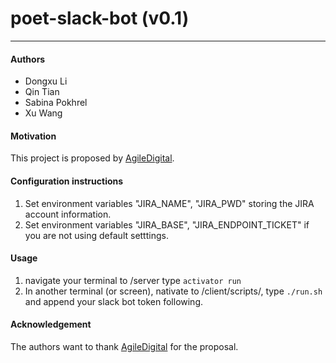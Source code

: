 # poet-slack-bot (v0.1)
---
#### Authors
- Dongxu Li
- Qin Tian
- Sabina Pokhrel
- Xu Wang

#### Motivation
This project is proposed by [AgileDigital](http://www.agiledigital.com.au/).

#### Configuration instructions

1. Set environment variables "JIRA_NAME", "JIRA_PWD" storing the JIRA account information.
2. Set environment variables "JIRA_BASE", "JIRA_ENDPOINT_TICKET" if you are not using default setttings.

#### Usage
1. navigate your terminal to /server type
   ```activator run```
2. In another terminal (or screen), nativate to /client/scripts/, type ```./run.sh ``` and append your slack bot token following.

#### Acknowledgement
The authors want to thank [AgileDigital](http://www.agiledigital.com.au/) for the proposal.